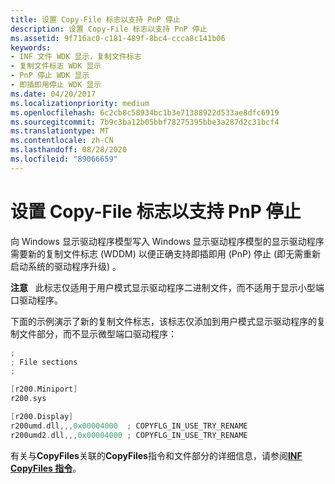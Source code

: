 ```yaml
---
title: 设置 Copy-File 标志以支持 PnP 停止
description: 设置 Copy-File 标志以支持 PnP 停止
ms.assetid: 9f716ac0-c181-489f-8bc4-ccca8c141b06
keywords:
- INF 文件 WDK 显示，复制文件标志
- 复制文件标志 WDK 显示
- PnP 停止 WDK 显示
- 即插即用停止 WDK 显示
ms.date: 04/20/2017
ms.localizationpriority: medium
ms.openlocfilehash: 6c2cb8c58934bc1b3e71388922d533ae8dfc6919
ms.sourcegitcommit: 7b9c3ba12b05bbf78275395bbe3a287d2c31bcf4
ms.translationtype: MT
ms.contentlocale: zh-CN
ms.lasthandoff: 08/28/2020
ms.locfileid: "89066659"
---
```

# <a name="setting-a-copy-file-flag-to-support-pnp-stop"></a>设置 Copy-File 标志以支持 PnP 停止


向 Windows 显示驱动程序模型写入 Windows 显示驱动程序模型的显示驱动程序需要新的复制文件标志 (WDDM) 以便正确支持即插即用 (PnP) 停止 (即无需重新启动系统的驱动程序升级) 。

**注意**   此标志仅适用于用户模式显示驱动程序二进制文件，而不适用于显示小型端口驱动程序。

 

下面的示例演示了新的复制文件标志，该标志仅添加到用户模式显示驱动程序的复制文件部分，而不显示微型端口驱动程序：

```cpp
;
; File sections
;

[r200.Miniport]
r200.sys

[r200.Display]
r200umd.dll,,,0x00004000  ; COPYFLG_IN_USE_TRY_RENAME
r200umd2.dll,,,0x00004000 ; COPYFLG_IN_USE_TRY_RENAME
```

有关与**CopyFiles**关联的**CopyFiles**指令和文件部分的详细信息，请参阅[**INF CopyFiles 指令**](../install/inf-copyfiles-directive.md)。

 

